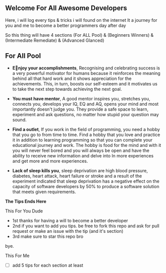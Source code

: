## Welcome For All Awesome Developers
Here, i will log every tips & tricks i will found on the internet
It a journey for you and me to become a better programmers day after day

So this thing will have 4 sections 
(For ALL Pool) & (Beginners Winners) & (Intermediate Remediate) & (Advanced Glanced)

## For All Pool

 - **Eُnjoy your accomplishments**, Recognising and celebrating success is a very powerful motivator for humans because it reinforces
   the meaning behind all that hard work and it shows appreciation for
   the achievements. This, in turn, boosts our self-esteem and it
   motivates us to take the next step towards achieving the next goal.
 
 -   **You must have mentor**, A good mentor inspires you, stretches you, connects you, develops your IQ, EQ and AQ, opens your mind and most importantly doesn't judge you. They provide a safe space to learn, experiment and ask questions, no matter how stupid your question may sound.

 - **Find a outlet**, If you work in the field of programming, you need a hobby that you go to from time to time. Find a hobby that you love and practice it in addition to learning programming so that you can complete your educational journey and work. The hobby is food for the mind and with it you will never feel bored and you will always be open and have the ability to receive new information and delve into In more experiences and get more and more experiences.
- **Lack of sleep kills you**, sleep deprivation are high blood pressure, diabetes, heart attack, heart failure or stroke and a result of the experiment indicated that sleep deprivation has a negative effect on the capacity of software developers by 50% to produce a software solution that meets given requirements.



**The Tips Ends Here**

This For You Dude

 - 1st thanks for having a will to become a better developer  
 - 2nd if you want to add you tips. be free to fork this repo and ask for pull
   request or make an issue with the tip (and it's section) 
  - 3rd make sure to star this repo bro

bye. 

This For Me 
- [ ] add 5 tips for each section at least


